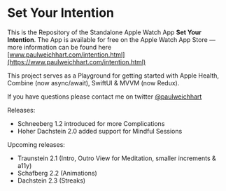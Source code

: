 # Set Your Intention

This is the Repository of the Standalone Apple Watch App **Set Your Intention**. The App is available for free on the Apple Watch App Store — more information can be found here [www.paulweichhart.com/intention.html](https://www.paulweichhart.com/intention.html) 

This project serves as a Playground for getting started with Apple Health, Combine (now async/await), SwiftUI & MVVM (now Redux).

If you have questions please contact me on twitter [@paulweichhart](https://www.twitter.com/paulweichhart)

Releases:
* Schneeberg      1.2 introduced for more Complications
* Hoher Dachstein 2.0 added support for Mindful Sessions

Upcoming releases:
* Traunstein      2.1 (Intro, Outro View for Meditation, smaller increments & a11y)
* Schafberg       2.2 (Animations)
* Dachstein       2.3 (Streaks)


 
